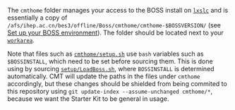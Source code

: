 The `cmthome` folder manages your access to the BOSS install on [`lxslc`](https://besiii.gitbook.io/boss/tutorials/getting-started/server) and is essentially a copy of `/afs/ihep.ac.cn/bes3/offline/Boss/cmthome/cmthome-$BOSSVERSION/` (see [Set up your BOSS environment](https://app.gitbook.com/@besiii/s/boss/tutorials/getting-started/setup)). The folder should be located next to your [`workarea`](https://github.com/redeboer/BOSS_StarterKit/tree/master/workarea).

Note that files such as [`cmthome/setup.sh`](https://github.com/redeboer/BOSS_StarterKit/blob/master/cmthome/setup.sh) use `bash` variables such as `$BOSSINSTALL`, which need to be set before sourcing them. This is done using by sourcing [`setup/LoadBoss.sh`](https://github.com/redeboer/BOSS_StarterKit/blob/master/setup/LoadBoss.sh), where `BOSSINSTALL` is determined automatically. CMT will update the paths in the files under `cmthome` accordingly, but these changes should be shielded from being commited to this repository using `git update-index --assume-unchanged cmthome/*`, because we want the Starter Kit to be general in usage.
